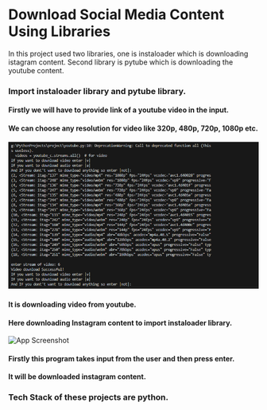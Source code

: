 # Download Social Media Content Using Libraries
In this project used two libraries, one is instaloader which is downloading istagram content. Second library is pytube which is downloading the youtube content.

### Import instaloader library and pytube library.

#### Firstly we will have to provide link of a youtube video in the input. 
#### We can choose any resolution for video like 320p, 480p, 720p, 1080p etc.

![App Screenshot](https://github.com/karan2782/Project-Instaloader_And_Pytube/blob/main/Screenshot%202024-02-23%20171903.png)
#### It is downloading video from youtube.




#### Here downloading Instagram content to import instaloader library.
![App Screenshot](https://github.com/karan2782/Project-Instaloader_And_Pytube/commit/2c25a24f7a47dada8d2387cb173c104b4f598378)
#### Firstly this program takes input from the user and then press enter.
#### It will be downloaded instagram content.


### Tech Stack of these projects are python.

